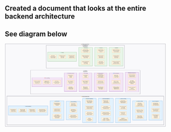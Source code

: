 ## Created a document that looks at the entire backend architecture

## See diagram below

![Detailed document](project_document.png)
